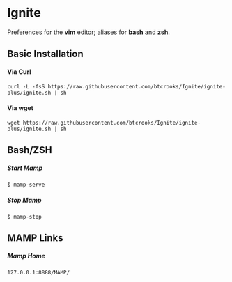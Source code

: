 # Ignite
Preferences for the **vim** editor; aliases for **bash** and **zsh**.

## Basic Installation
#### Via Curl
`curl -L -fsS https://raw.githubusercontent.com/btcrooks/Ignite/ignite-plus/ignite.sh | sh`
#### Via wget
`wget https://raw.githubusercontent.com/btcrooks/Ignite/ignite-plus/ignite.sh | sh`

## Bash/ZSH  
##### Start Mamp
`$ mamp-serve`
##### Stop Mamp
`$ mamp-stop`

## MAMP Links 
##### Mamp Home
`127.0.0.1:8888/MAMP/`
